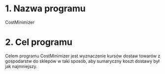 # 1. Nazwa programu
CostMinimizer
# 2. Cel programu
Celem programu CostMinimizer jest wyznaczenie kursów dostaw towarów z gospodarstw do sklepów 
w taki sposób, aby sumaryczny koszt dostawy był jak najmniejszy.
